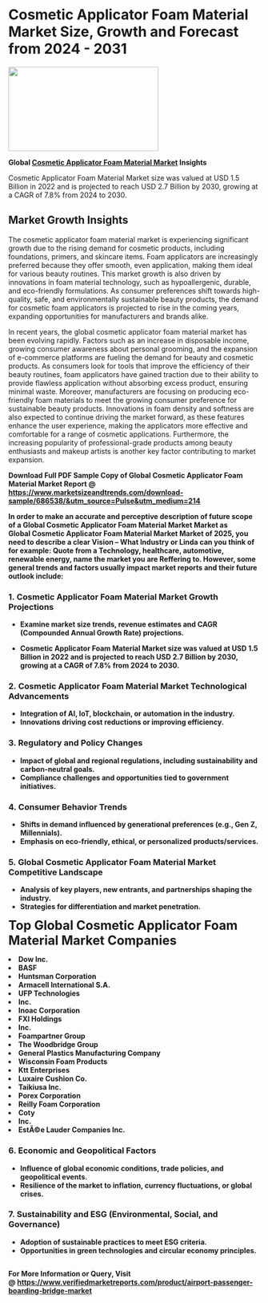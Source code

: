<H1>Cosmetic Applicator Foam Material Market Size, Growth and Forecast from 2024 - 2031</H1><img class="aligncenter size-medium wp-image-584254" src="https://thirdeyenews.in/wp-content/uploads/2024/09/Global-Market-Research-300x168.jpeg" alt="" width="300" height="168" /><p><strong>Global&nbsp;<a href="https://www.marketsizeandtrends.com/download-sample/686538/&amp;utm_source=Pulse&amp;utm_medium=214">Cosmetic Applicator Foam Material Market</a> Insights</strong></p><p>Cosmetic Applicator Foam Material Market size was valued at USD 1.5 Billion in 2022 and is projected to reach USD 2.7 Billion by 2030, growing at a CAGR of 7.8% from 2024 to 2030.</p><p><h2>Market Growth Insights</h2> <p>The cosmetic applicator foam material market is experiencing significant growth due to the rising demand for cosmetic products, including foundations, primers, and skincare items. Foam applicators are increasingly preferred because they offer smooth, even application, making them ideal for various beauty routines. This market growth is also driven by innovations in foam material technology, such as hypoallergenic, durable, and eco-friendly formulations. As consumer preferences shift towards high-quality, safe, and environmentally sustainable beauty products, the demand for cosmetic foam applicators is projected to rise in the coming years, expanding opportunities for manufacturers and brands alike.</p> <p><strong></strong></p> <p>In recent years, the global cosmetic applicator foam material market has been evolving rapidly. Factors such as an increase in disposable income, growing consumer awareness about personal grooming, and the expansion of e-commerce platforms are fueling the demand for beauty and cosmetic products. As consumers look for tools that improve the efficiency of their beauty routines, foam applicators have gained traction due to their ability to provide flawless application without absorbing excess product, ensuring minimal waste. Moreover, manufacturers are focusing on producing eco-friendly foam materials to meet the growing consumer preference for sustainable beauty products. Innovations in foam density and softness are also expected to continue driving the market forward, as these features enhance the user experience, making the applicators more effective and comfortable for a range of cosmetic applications. Furthermore, the increasing popularity of professional-grade products among beauty enthusiasts and makeup artists is another key factor contributing to market expansion. <p><strong></p><p><span class=""><strong>Download Full PDF Sample Copy of Global Cosmetic Applicator Foam Material Market Report</strong> @ <a href="https://www.marketsizeandtrends.com/download-sample/686538/&amp;utm_source=Pulse&amp;utm_medium=214" target="_blank">https://www.marketsizeandtrends.com/download-sample/686538/&amp;utm_source=Pulse&amp;utm_medium=214</a></span></p><p>In order to make an accurate and perceptive description of future scope of a Global&nbsp;Cosmetic Applicator Foam Material Market Market as Global&nbsp;Cosmetic Applicator Foam Material Market Market of 2025, you need to describe a clear Vision &ndash; What Industry or Linda can you think of for example: Quote from a Technology, healthcare, automotive, renewable energy, name the market you are Reffering to. However, some general trends and factors usually impact market reports and their future outlook include:</p><h3>1.&nbsp;<strong>Cosmetic Applicator Foam Material Market Growth Projections</strong></h3><ul><li>Examine market size trends, revenue estimates and CAGR (Compounded Annual Growth Rate) projections.</li><li><p>Cosmetic Applicator Foam Material Market size was valued at USD 1.5 Billion in 2022 and is projected to reach USD 2.7 Billion by 2030, growing at a CAGR of 7.8% from 2024 to 2030.</p></li></ul><h3>2.&nbsp;<strong>Cosmetic Applicator Foam Material Market Technological Advancements</strong></h3><ul><li>Integration of AI, IoT, blockchain, or automation in the industry.</li><li>Innovations driving cost reductions or improving efficiency.</li></ul><h3>3.&nbsp;<strong>Regulatory and Policy Changes</strong></h3><ul><li>Impact of global and regional regulations, including sustainability and carbon-neutral goals.</li><li>Compliance challenges and opportunities tied to government initiatives.</li></ul><h3>4.&nbsp;<strong>Consumer Behavior Trends</strong></h3><ul><li>Shifts in demand influenced by generational preferences (e.g., Gen Z, Millennials).</li><li>Emphasis on eco-friendly, ethical, or personalized products/services.</li></ul><h3>5.&nbsp;<strong>Global Cosmetic Applicator Foam Material Market Competitive Landscape</strong></h3><ul><li>Analysis of key players, new entrants, and partnerships shaping the industry.</li><li>Strategies for differentiation and market penetration.</li></ul><p data-pm-slice="1 1 []"><span style="color: inherit; font-family: inherit; font-size: 25px;">Top Global Cosmetic Applicator Foam Material Market Companies</span></p><div class="" data-test-id=""><p><li>Dow Inc.</li><li> BASF</li><li> Huntsman Corporation</li><li> Armacell International S.A.</li><li> UFP Technologies</li><li> Inc.</li><li> Inoac Corporation</li><li> FXI Holdings</li><li> Inc.</li><li> Foampartner Group</li><li> The Woodbridge Group</li><li> General Plastics Manufacturing Company</li><li> Wisconsin Foam Products</li><li> Ktt Enterprises</li><li> Luxaire Cushion Co.</li><li> Taikiusa Inc.</li><li> Porex Corporation</li><li> Reilly Foam Corporation</li><li> Coty</li><li> Inc.</li><li> EstÃ©e Lauder Companies Inc.</li></p></div><h3>6.&nbsp;<strong>Economic and Geopolitical Factors</strong></h3><ul><li>Influence of global economic conditions, trade policies, and geopolitical events.</li><li>Resilience of the market to inflation, currency fluctuations, or global crises.</li></ul><h3>7.&nbsp;<strong>Sustainability and ESG (Environmental, Social, and Governance)</strong></h3><ul><li>Adoption of sustainable practices to meet ESG criteria.</li><li>Opportunities in green technologies and circular economy principles.</li></ul><h2><strong style="font-size: 14px;">For More Information or Query, Visit @&nbsp;</strong><a style="background-color: #ffffff; font-size: 14px;" href="https://www.marketsizeandtrends.com/report/cosmetic-applicator-foam-material-market/" target="_blank">https://www.verifiedmarketreports.com/product/airport-passenger-boarding-bridge-market</a></h2>
